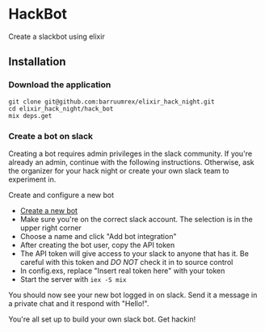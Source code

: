 # HackBot

Create a slackbot using elixir

## Installation

### Download the application
```
git clone git@github.com:barruumrex/elixir_hack_night.git
cd elixir_hack_night/hack_bot
mix deps.get
```

### Create a bot on slack

Creating a bot requires admin privileges in the slack community. If you're already an admin, continue with the following instructions. Otherwise, ask the organizer for your hack night or create your own slack team to experiment in.

Create and configure a new bot

*  [Create a new bot](https://my.slack.com/services/new/bot)
*  Make sure you're on the correct slack account. The selection is in the upper right corner
*  Choose a name and click "Add bot integration"
*  After creating the bot user, copy the API token 
  *  The API token will give access to your slack to anyone that has it. Be careful with this token and *DO NOT* check it in to source control
*  In config.exs, replace "Insert real token here" with your token
*  Start the server with `iex -S mix`

You should now see your new bot logged in on slack. Send it a message in a private chat and it respond with "Hello!". 

You're all set up to build your own slack bot. Get hackin!

